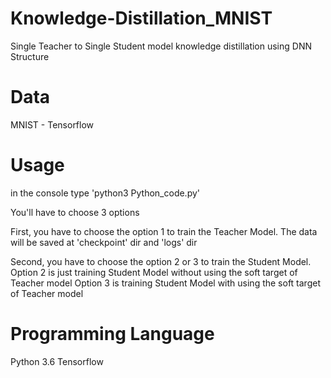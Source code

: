 # Knowledge-Distillation_MNIST
Single Teacher to Single Student model knowledge distillation using DNN Structure

# Data
MNIST - Tensorflow

# Usage
in the console type 'python3 Python_code.py'

You'll have to choose 3 options

First, you have to choose the option 1 to train the Teacher Model. The data will be saved at 'checkpoint' dir and 'logs' dir

Second, you have to choose the option 2 or 3 to train the Student Model. 
  Option 2 is just training Student Model without using the soft target of Teacher model
  Option 3 is training Student Model with using the soft target of Teacher model
  
# Programming Language
Python 3.6
Tensorflow
